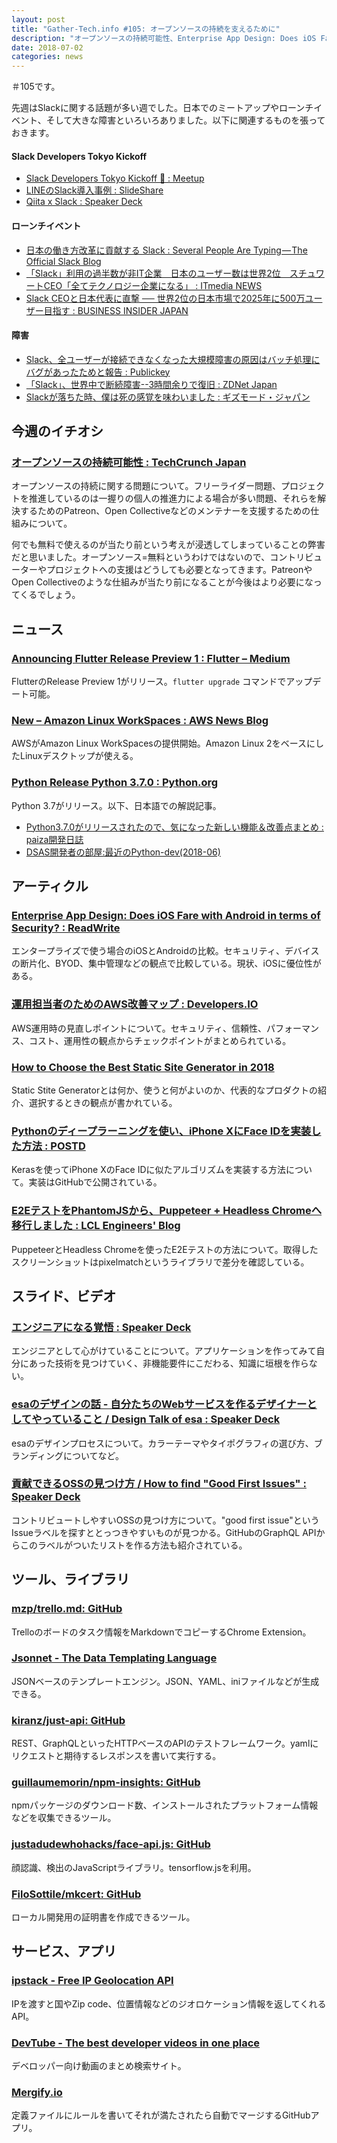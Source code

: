 ```yaml
---
layout: post
title: "Gather-Tech.info #105: オープンソースの持続を支えるために"
description: "オープンソースの持続可能性、Enterprise App Design: Does iOS Fare with Android in terms of Security? など"
date: 2018-07-02
categories: news
---
```


＃105です。

先週はSlackに関する話題が多い週でした。日本でのミートアップやローンチイベント、そして大きな障害といろいろありました。以下に関連するものを張っておきます。

#### Slack Developers Tokyo Kickoff

- [Slack Developers Tokyo Kickoff 🎉 : Meetup](https://www.meetup.com/ja-JP/SlackDevs-Tokyo/events/250918980/)
- [LINEのSlack導入事例 : SlideShare](https://www.slideshare.net/linecorp/lineslack-102952657)
- [Qiita x Slack : Speaker Deck](https://speakerdeck.com/htomine/qiita-x-slack)

#### ローンチイベント

- [日本の働き方改革に貢献する Slack : Several People Are Typing — The Official Slack Blog](https://slackhq.com/https-slackhq-com-where-work-happens-in-japan-e136dbf133a-jp-c7adefa7baf5)
- [「Slack」利用の過半数が非IT企業　日本のユーザー数は世界2位　スチュワートCEO「全てテクノロジー企業になる」 : ITmedia NEWS](http://www.itmedia.co.jp/news/articles/1806/26/news109.html)
- [Slack CEOと日本代表に直撃 ── 世界2位の日本市場で2025年に500万ユーザー目指す : BUSINESS INSIDER JAPAN](https://www.businessinsider.jp/post-170136)

#### 障害

- [Slack、全ユーザーが接続できなくなった大規模障害の原因はバッチ処理にバグがあったためと報告 : Publickey](https://www.publickey1.jp/blog/18/slack_1.html)
- [「Slack」、世界中で断続障害--3時間余りで復旧 : ZDNet Japan](https://japan.zdnet.com/article/35121618/)
- [Slackが落ちた時、僕は死の感覚を味わいました : ギズモード・ジャパン](https://www.gizmodo.jp/2018/06/slack-is-down-and-ive-never-felt-less-alive.html)

## 今週のイチオシ

### [オープンソースの持続可能性 : TechCrunch Japan](https://jp.techcrunch.com/2018/06/27/2018-06-23-open-source-sustainability/)

オープンソースの持続に関する問題について。フリーライダー問題、プロジェクトを推進しているのは一握りの個人の推進力による場合が多い問題、それらを解決するためのPatreon、Open Collectiveなどのメンテナーを支援するための仕組みについて。

何でも無料で使えるのが当たり前という考えが浸透してしまっていることの弊害だと思いました。オープンソース=無料というわけではないので、コントリビューターやプロジェクトへの支援はどうしても必要となってきます。PatreonやOpen Collectiveのような仕組みが当たり前になることが今後はより必要になってくるでしょう。

## ニュース

### [Announcing Flutter Release Preview 1 : Flutter – Medium](https://medium.com/flutter-io/flutter-release-preview-1-943a9b6ee65a)

FlutterのRelease Preview 1がリリース。`flutter upgrade` コマンドでアップデート可能。

### [New – Amazon Linux WorkSpaces : AWS News Blog](https://aws.amazon.com/jp/blogs/aws/new-amazon-linux-workspaces/)

AWSがAmazon Linux WorkSpacesの提供開始。Amazon Linux 2をベースにしたLinuxデスクトップが使える。

### [Python Release Python 3.7.0 : Python.org](https://www.python.org/downloads/release/python-370/?hn)

Python 3.7がリリース。以下、日本語での解説記事。

- [Python3.7.0がリリースされたので、気になった新しい機能＆改善点まとめ : paiza開発日誌](https://paiza.hatenablog.com/entry/2018/06/29/Python3.7.0%E3%81%8C%E3%83%AA%E3%83%AA%E3%83%BC%E3%82%B9%E3%81%95%E3%82%8C%E3%81%9F%E3%81%AE%E3%81%A7%E3%80%81%E6%B0%97%E3%81%AB%E3%81%AA%E3%81%A3%E3%81%9F%E6%96%B0%E3%81%97%E3%81%84%E6%A9%9F%E8%83%BD)
- [DSAS開発者の部屋:最近のPython-dev(2018-06)](http://dsas.blog.klab.org/archives/2018-06/python-dev.html)

## アーティクル

### [Enterprise App Design: Does iOS Fare with Android in terms of Security? : ReadWrite](https://readwrite.com/2018/06/24/enterprise-app-design-does-ios-fare-with-android-in-terms-of-security/)

エンタープライズで使う場合のiOSとAndroidの比較。セキュリティ、デバイスの断片化、BYOD、集中管理などの観点で比較している。現状、iOSに優位性がある。

### [運用担当者のためのAWS改善マップ : Developers.IO](https://dev.classmethod.jp/cloud/aws/kaizen-map/)

AWS運用時の見直しポイントについて。セキュリティ、信頼性、パフォーマンス、コスト、運用性の観点からチェックポイントがまとめられている。

### [How to Choose the Best Static Site Generator in 2018](https://medium.com/dailyjs/how-to-choose-the-best-static-site-generator-in-2018-98bff61c8184)

Static Stite Generatorとは何か、使うと何がよいのか、代表的なプロダクトの紹介、選択するときの観点が書かれている。

### [Pythonのディープラーニングを使い、iPhone XにFace IDを実装した方法 : POSTD](https://postd.cc/how-i-implemented-iphone-xs-faceid-using-deep-learning-in-python/)

Kerasを使ってiPhone XのFace IDに似たアルゴリズムを実装する方法について。実装はGitHubで公開されている。

### [E2EテストをPhantomJSから、Puppeteer + Headless Chromeへ移行しました : LCL Engineers' Blog](http://techblog.lclco.com/entry/2018/06/28/080000)

PuppeteerとHeadless Chromeを使ったE2Eテストの方法について。取得したスクリーンショットはpixelmatchというライブラリで差分を確認している。

## スライド、ビデオ

### [エンジニアになる覚悟 : Speaker Deck](https://speakerdeck.com/yosuke_furukawa/enzinianinarujue-wu)

エンジニアとして心がけていることについて。アプリケーションを作ってみて自分にあった技術を見つけていく、非機能要件にこだわる、知識に垣根を作らない。

### [esaのデザインの話 - 自分たちのWebサービスを作るデザイナーとしてやっていること / Design Talk of esa : Speaker Deck](https://speakerdeck.com/ken_c_lo/design-talk-of-esa)

esaのデザインプロセスについて。カラーテーマやタイポグラフィの選び方、ブランディングについてなど。

### [貢献できるOSSの見つけ方 / How to find "Good First Issues" : Speaker Deck](https://speakerdeck.com/ohbarye/how-to-find-good-first-issues)

コントリビュートしやすいOSSの見つけ方について。"good first issue"というIssueラベルを探すととっつきやすいものが見つかる。GitHubのGraphQL APIからこのラベルがついたリストを作る方法も紹介されている。

## ツール、ライブラリ

### [mzp/trello.md: GitHub](https://github.com/mzp/trello.md)

Trelloのボードのタスク情報をMarkdownでコピーするChrome Extension。

### [Jsonnet - The Data Templating Language](https://jsonnet.org/)

JSONベースのテンプレートエンジン。JSON、YAML、iniファイルなどが生成できる。

### [kiranz/just-api: GitHub](https://github.com/kiranz/just-api)

REST、GraphQLといったHTTPベースのAPIのテストフレームワーク。yamlにリクエストと期待するレスポンスを書いて実行する。

### [guillaumemorin/npm-insights: GitHub](https://github.com/guillaumemorin/npm-insights)

npmパッケージのダウンロード数、インストールされたプラットフォーム情報などを収集できるツール。

### [justadudewhohacks/face-api.js: GitHub](https://github.com/justadudewhohacks/face-api.js)

顔認識、検出のJavaScriptライブラリ。tensorflow.jsを利用。

### [FiloSottile/mkcert: GitHub](https://github.com/FiloSottile/mkcert)

ローカル開発用の証明書を作成できるツール。

## サービス、アプリ

### [ipstack - Free IP Geolocation API](https://ipstack.com/)

IPを渡すと国やZip code、位置情報などのジオロケーション情報を返してくれるAPI。

### [DevTube - The best developer videos in one place](https://dev.tube/)

デベロッパー向け動画のまとめ検索サイト。

### [Mergify.io](https://mergify.io/)

定義ファイルにルールを書いてそれが満たされたら自動でマージするGitHubアプリ。
